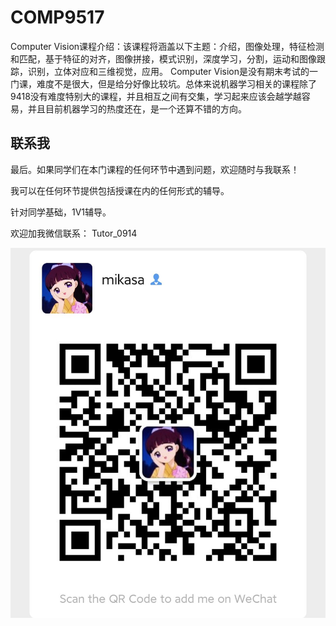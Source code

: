 # COMP9517

Computer Vision课程介绍：该课程将涵盖以下主题：介绍，图像处理，特征检测和匹配，基于特征的对齐，图像拼接，模式识别，深度学习，分割，运动和图像跟踪，识别，立体对应和三维视觉，应用。
Computer Vision是没有期末考试的一门课，难度不是很大，但是给分好像比较坑。总体来说机器学习相关的课程除了9418没有难度特别大的课程，并且相互之间有交集，学习起来应该会越学越容易，并且目前机器学习的热度还在，是一个还算不错的方向。


## 联系我

最后。如果同学们在本门课程的任何环节中遇到问题，欢迎随时与我联系！

我可以在任何环节提供包括授课在内的任何形式的辅导。

针对同学基础，1V1辅导。

欢迎加我微信联系： Tutor_0914

![图片](../image/wechat.jpg)